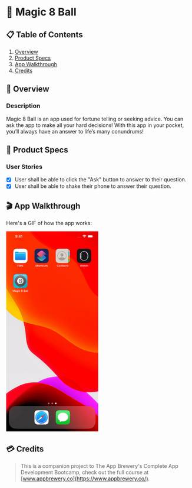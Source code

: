 # 🎱 Magic 8 Ball

## 📋 Table of Contents
1. [Overview](#Overview)
2. [Product Specs](#Product-Specs)
3. [App Walkthrough](#App-Walkthrough)
4. [Credits](#Credits)

## 👀 Overview
### Description

Magic 8 Ball is an app used for fortune telling or seeking advice. You can ask the app to make all your hard decisions! With this app in your pocket, you’ll always have an answer to life’s many conundrums!

## 📕 Product Specs
### User Stories

- [X] User shall be able to click the "Ask" button to answer to their question.
- [X] User shall be able to shake their phone to answer their question.

## 🎬 App Walkthrough

Here's a GIF of how the app works:

<img src="https://raw.githubusercontent.com/py415/app-resources/master/GIFs/ios/ios-magic-8-ball.gif" width="250" />

## 💳 Credits

>This is a companion project to The App Brewery's Complete App Development Bootcamp, check out the full course at [www.appbrewery.co](https://www.appbrewery.co/).
